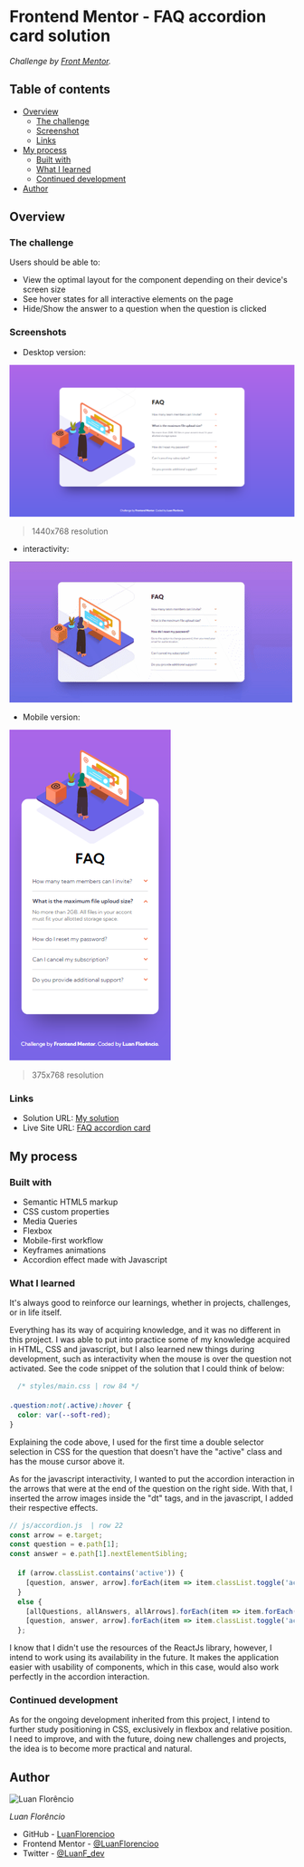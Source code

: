 # Frontend Mentor - FAQ accordion card solution

_Challenge by [Front Mentor](https://www.frontendmentor.io/home)._

## Table of contents

- [Overview](#overview)
  - [The challenge](#the-challenge)
  - [Screenshot](#screenshot)
  - [Links](#links)
- [My process](#my-process)
  - [Built with](#built-with)
  - [What I learned](#what-i-learned)
  - [Continued development](#continued-development)
- [Author](#author)

## Overview

### The challenge

Users should be able to:

- View the optimal layout for the component depending on their device's screen size
- See hover states for all interactive elements on the page
- Hide/Show the answer to a question when the question is clicked

### Screenshots

- Desktop version:

![Desktop](./images/screenshots/screenshot-faq-desktop.png)
> 1440x768 resolution

- interactivity:

![Animation](./images/screenshots/screen-recorder.gif)

- Mobile version:

![Mobile](./images/screenshots/screenshot-faq-mobile.png)
> 375x768 resolution

### Links

- Solution URL: [My solution](https://www.frontendmentor.io/solutions/faq-accordion-card-with-javascript-YmyPqoEhY)
- Live Site URL: [FAQ accordion card](https://LuanFlorencioo.github.io/FAQ_accordion_card/)

## My process

### Built with

- Semantic HTML5 markup
- CSS custom properties
- Media Queries
- Flexbox
- Mobile-first workflow
- Keyframes animations
- Accordion effect made with Javascript

### What I learned

It's always good to reinforce our learnings, whether in projects, challenges, or in life itself.

Everything has its way of acquiring knowledge, and it was no different in this project. I was able to put into practice some of my knowledge acquired in HTML, CSS and javascript, but I also learned new things during development, such as interactivity when the mouse is over the question not activated. See the code snippet of the solution that I could think of below:

```css
  /* styles/main.css | row 84 */

.question:not(.active):hover {
  color: var(--soft-red);
}
```

Explaining the code above, I used for the first time a double selector selection in CSS for the question that doesn't have the "active" class and has the mouse cursor above it.

As for the javascript interactivity, I wanted to put the accordion interaction in the arrows that were at the end of the question on the right side. With that, I inserted the arrow images inside the "dt" tags, and in the javascript, I added their respective effects.

```js
// js/accordion.js  | row 22
const arrow = e.target;
const question = e.path[1];
const answer = e.path[1].nextElementSibling;

  if (arrow.classList.contains('active')) {
    [question, answer, arrow].forEach(item => item.classList.toggle('active'));
  }
  else {
    [allQuestions, allAnswers, allArrows].forEach(item => item.forEach(items => items.classList.remove('active')));
    [question, answer, arrow].forEach(item => item.classList.toggle('active'));
  };
```

I know that I didn't use the resources of the ReactJs library, however, I intend to work using its availability in the future. It makes the application easier with usability of components, which in this case, would also work perfectly in the accordion interaction.

### Continued development

As for the ongoing development inherited from this project, I intend to further study positioning in CSS, exclusively in flexbox and relative position. I need to improve, and with the future, doing new challenges and projects, the idea is to become more practical and natural.

## Author

![Luan Florêncio](https://avatars.githubusercontent.com/u/71609088?s=120&v=4)

_Luan Florêncio_

- GitHub - [LuanFlorencioo](https://github.com/LuanFlorencioo)
- Frontend Mentor - [@LuanFlorencioo](https://www.frontendmentor.io/profile/LuanFlorencioo)
- Twitter - [@LuanF_dev](https://www.twitter.com/LuanF_dev)
